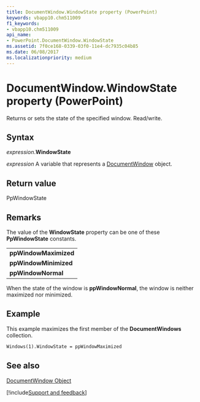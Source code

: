 ```yaml
---
title: DocumentWindow.WindowState property (PowerPoint)
keywords: vbapp10.chm511009
f1_keywords:
- vbapp10.chm511009
api_name:
- PowerPoint.DocumentWindow.WindowState
ms.assetid: 7f0ce168-0339-03f0-11e4-dc7935c04b85
ms.date: 06/08/2017
ms.localizationpriority: medium
---
```



# DocumentWindow.WindowState property (PowerPoint)

Returns or sets the state of the specified window. Read/write.


## Syntax

_expression_.**WindowState**

_expression_ A variable that represents a [DocumentWindow](PowerPoint.DocumentWindow.md) object.


## Return value

PpWindowState


## Remarks

The value of the **WindowState** property can be one of these **PpWindowState** constants.


||
|:-----|
|**ppWindowMaximized**|
|**ppWindowMinimized**|
|**ppWindowNormal**|

When the state of the window is **ppWindowNormal**, the window is neither maximized nor minimized.


## Example

This example maximizes the first member of the **DocumentWindows** collection.


```vb
Windows(1).WindowState = ppWindowMaximized
```


## See also



[DocumentWindow Object](PowerPoint.DocumentWindow.md)

[!include[Support and feedback](~/includes/feedback-boilerplate.md)]